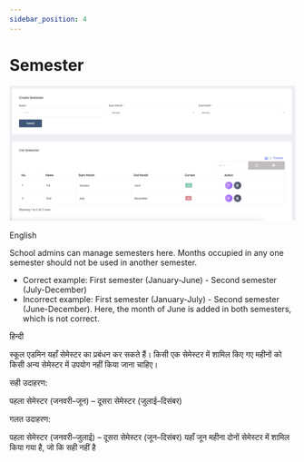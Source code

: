 ```yaml
---
sidebar_position: 4
---
```


# Semester

![e-School SaaS](../../static/images/schooladmin/semester.png)

English

School admins can manage semesters here. Months occupied in any one semester should not be used in another semester.

- Correct example: First semester (January-June) - Second semester (July-December)
- Incorrect example: First semester (January-July) - Second semester (June-December). Here, the month of June is added in both semesters, which is not correct. 

हिन्दी

स्कूल एडमिन यहाँ सेमेस्टर का प्रबंधन कर सकते हैं।
किसी एक सेमेस्टर में शामिल किए गए महीनों को किसी अन्य सेमेस्टर में उपयोग नहीं किया जाना चाहिए।

सही उदाहरण:

पहला सेमेस्टर (जनवरी–जून) – दूसरा सेमेस्टर (जुलाई–दिसंबर)

गलत उदाहरण:

पहला सेमेस्टर (जनवरी–जुलाई) – दूसरा सेमेस्टर (जून–दिसंबर)
यहाँ जून महीना दोनों सेमेस्टर में शामिल किया गया है, जो कि सही नहीं है